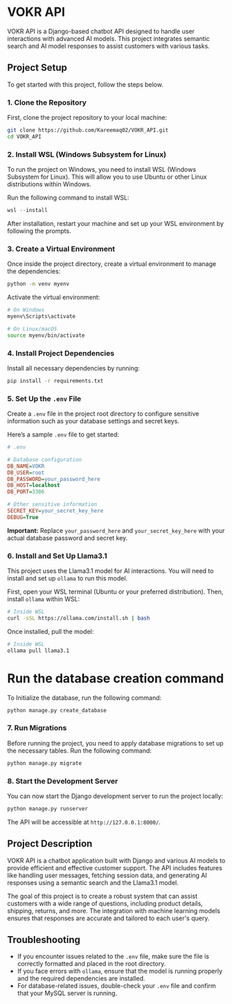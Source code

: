 # VOKR API

VOKR API is a Django-based chatbot API designed to handle user interactions with advanced AI models. This project integrates semantic search and AI model responses to assist customers with various tasks.

## Project Setup

To get started with this project, follow the steps below.

### 1. Clone the Repository

First, clone the project repository to your local machine:

```bash
git clone https://github.com/Kareemaq02/VOKR_API.git
cd VOKR_API
```

### 2. Install WSL (Windows Subsystem for Linux)

To run the project on Windows, you need to install WSL (Windows Subsystem for Linux). This will allow you to use Ubuntu or other Linux distributions within Windows.

Run the following command to install WSL:

```powershell
wsl --install
```

After installation, restart your machine and set up your WSL environment by following the prompts.

### 3. Create a Virtual Environment

Once inside the project directory, create a virtual environment to manage the dependencies:

```bash
python -m venv myenv
```

Activate the virtual environment:

```bash
# On Windows
myenv\Scripts\activate

# On Linux/macOS
source myenv/bin/activate
```

### 4. Install Project Dependencies

Install all necessary dependencies by running:

```bash
pip install -r requirements.txt
```

### 5. Set Up the `.env` File

Create a `.env` file in the project root directory to configure sensitive information such as your database settings and secret keys.

Here’s a sample `.env` file to get started:

```ini
# .env

# Database configuration
DB_NAME=VOKR
DB_USER=root
DB_PASSWORD=your_password_here
DB_HOST=localhost
DB_PORT=3306

# Other sensitive information
SECRET_KEY=your_secret_key_here
DEBUG=True
```

**Important:** Replace `your_password_here` and `your_secret_key_here` with your actual database password and secret key.

### 6. Install and Set Up Llama3.1

This project uses the Llama3.1 model for AI interactions. You will need to install and set up `ollama` to run this model.

First, open your WSL terminal (Ubuntu or your preferred distribution). Then, install `ollama` within WSL:

```bash
# Inside WSL
curl -sSL https://ollama.com/install.sh | bash
```

Once installed, pull the model:

```bash
# Inside WSL
ollama pull llama3.1
```

# Run the database creation command

To Initialize the database, run the following command:

```bash
python manage.py create_database
```

### 7. Run Migrations

Before running the project, you need to apply database migrations to set up the necessary tables. Run the following command:

```bash
python manage.py migrate
```

### 8. Start the Development Server

You can now start the Django development server to run the project locally:

```bash
python manage.py runserver
```

The API will be accessible at `http://127.0.0.1:8000/`.

## Project Description

VOKR API is a chatbot application built with Django and various AI models to provide efficient and effective customer support. The API includes features like handling user messages, fetching session data, and generating AI responses using a semantic search and the Llama3.1 model.

The goal of this project is to create a robust system that can assist customers with a wide range of questions, including product details, shipping, returns, and more. The integration with machine learning models ensures that responses are accurate and tailored to each user's query.

## Troubleshooting

- If you encounter issues related to the `.env` file, make sure the file is correctly formatted and placed in the root directory.
- If you face errors with `ollama`, ensure that the model is running properly and the required dependencies are installed.
- For database-related issues, double-check your `.env` file and confirm that your MySQL server is running.
